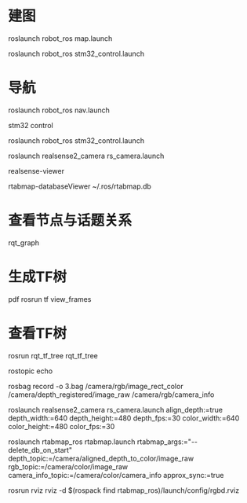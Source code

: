   # 建图
  roslaunch robot_ros map.launch
  
  roslaunch robot_ros stm32_control.launch
  
  # 导航
  roslaunch robot_ros nav.launch
  
  stm32 control
  
  roslaunch robot_ros stm32_control.launch
  
  roslaunch realsense2_camera rs_camera.launch
  
  realsense-viewer
  
  rtabmap-databaseViewer ~/.ros/rtabmap.db
  
  # 查看节点与话题关系 
  rqt_graph
  
  # 生成TF树 
  pdf rosrun tf view_frames
  
  # 查看TF树 
  rosrun rqt_tf_tree rqt_tf_tree
  
  rostopic echo
  
  rosbag record -o 3.bag /camera/rgb/image_rect_color /camera/depth_registered/image_raw /camera/rgb/camera_info
  
  roslaunch realsense2_camera rs_camera.launch align_depth:=true depth_width:=640 depth_height:=480 depth_fps:=30 color_width:=640 color_height:=480 color_fps:=30
  
  roslaunch rtabmap_ros rtabmap.launch rtabmap_args:="--delete_db_on_start" depth_topic:=/camera/aligned_depth_to_color/image_raw rgb_topic:=/camera/color/image_raw camera_info_topic:=/camera/color/camera_info approx_sync:=true
  
  rosrun rviz rviz -d $(rospack find rtabmap_ros)/launch/config/rgbd.rviz
